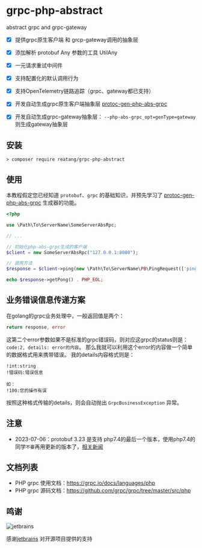 # grpc-php-abstract

abstract grpc and grpc-gateway

- [x] 提供grpc原生客户端 和 grcp-gateway调用的抽象层
- [x] 添加解析 protobuf Any 参数的工具 UtilAny
- [x] 一元请求重试中间件
- [x] 支持配置化的默认调用行为
- [x] 支持OpenTelemetry链路追踪（grpc、gateway都已支持）
- [x] 开发自动生成grpc原生客户端抽象层 [protoc-gen-php-abs-grpc](https://github.com/reatang/protoc-gen-php-abs-grpc)
- [x] 开发自动生成grpc-gateway抽象层： `--php-abs-grpc_opt=genType=gateway` 则生成gateway抽象层


## 安装

```shell
> composer require reatang/grpc-php-abstract
```

## 使用

本教程假定您已经知道 `protobuf`、`grpc` 的基础知识，并预先学习了 [protoc-gen-php-abs-grpc](https://github.com/reatang/protoc-gen-php-abs-grpc) 生成器的功能。

```php
<?php

use \Path\To\ServerName\SomeServerAbsRpc;

// ... 

// 初始化php-abs-grpc生成的客户端
$client = new SomeServerAbsRpc("127.0.0.1:8080");

// 调用方法
$response = $client->ping(new \Path\To\ServerName\PB\PingRequest(['ping' => 'hello world']));

echo $response->getPong() . PHP_EOL;


```

## 业务错误信息传递方案

在golang的grpc业务处理中，一般返回值是两个：
```go
return response, error
```
这第二个error参数如果不是标准的grpc错误码，则对应这grpc的status则是：`code:2, details: error的内容`。
那么我就可以利用这个error的内容做一个简单的数据格式用来携带错误。
我的details内容格式则是：
```text
!int:string
!错误码:错误信息

如：
!100:您的操作有误
```
按照这种格式传输的details，则会自动抛出 `GrpcBusinessException` 异常。

## 注意

- 2023-07-06：protobuf 3.23 是支持 php7.4的最后一个版本，使用php7.4的同学`不要`再用更新的版本了，[相关新闻](https://protobuf.dev/news/2023-07-06/)

## 文档列表

- PHP grpc 使用文档：https://grpc.io/docs/languages/php
- PHP grpc 源码文档：https://github.com/grpc/grpc/tree/master/src/php

## 鸣谢

![jetbrains](https://resources.jetbrains.com/storage/products/company/brand/logos/jb_beam.svg)

感谢[jetbrains](https://jb.gg/OpenSourceSupport) 对开源项目提供的支持